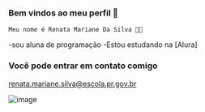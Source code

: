   ### Bem vindos ao meu perfil 💜

    Meu nome é Renata Mariane Da Silva 🦋🥀

 -sou aluna de programação
 -Estou estudando na [Alura]

 ### Você pode entrar em contato comigo

 renata.mariane.silva@escola.pr.gov.br
 

![image](https://github.com/user-attachments/assets/e4333be5-ddcf-4100-9eb9-7b2fee1c3d41)
